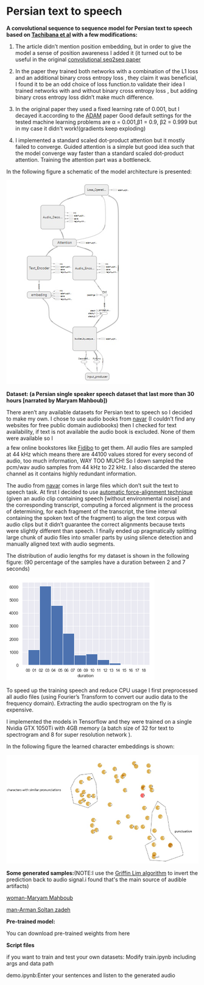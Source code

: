 # Persian text to speech

**A convolutional sequence to sequence model for Persian text to speech based on [Tachibana et al](https://arxiv.org/abs/1710.08969) with a few modifications:**

1)	The article didn’t mention position embedding, but in order to give the model a sense of position awareness I added it (it turned out to be useful in the original [convolutional seq2seq paper](https://arxiv.org/abs/1705.03122)

2)	In the paper they trained both networks with a combination of the L1 loss and an additional binary cross entropy loss , they claim it was beneficial, I found it to be an odd choice of loss function.to validate their idea I trained networks with and without binary cross entropy loss , but adding binary cross entropy loss didn’t make much difference.

3)	In the original paper they used a fixed learning rate of 0.001, but I decayed it.according to the [ADAM](https://arxiv.org/abs/1412.6980) paper Good default settings for the tested machine learning problems are α = 0.001,β1 = 0.9, β2 = 0.999 but in my case it didn't work!(gradients keep exploding)

4)	I implemented a standard scaled dot-product attention but it mostly failed to converge. Guided attention is a simple but good idea such that the model converge way faster than a standard scaled dot-product attention. Training the attention part was a bottleneck.


In the following figure a schematic of the model architecture is presented:

![text to mel](/imgs/texttomel.jpg)

**Dataset: (a Persian single speaker speech dataset that last more than 30 hours [narrated by Maryam Mahboub])**

There aren’t any available datasets for Persian text to speech so I decided to make my own. I chose to use audio books from [navar](www.navaar.ir) (I couldn’t find any websites for free public domain audiobooks) then I checked for text availability, if text is not available the audio book is excluded. 
None of them were available so I $$$$ a few online bookstores like [Fidibo](http://fidibo.com/) to get them. All audio files are sampled at 44 kHz which means there are 44100 values stored for every second of audio, too much information, WAY TOO MUCH! So I down sampled the pcm/wav audio samples from 44 kHz to 22 kHz. I also discarded the stereo channel as it contains highly redundant information.

The audio from  [navar](www.navaar.ir) comes in large files which don’t suit the text to speech task. At first I decided to use [automatic force-alignment technique](http://linguistics.berkeley.edu/plab/guestwiki/index.php?title=Forced_alignment) (given an audio clip containing speech [without environmental noise] and the corresponding transcript, computing a forced alignment is the process of determining, for each fragment of the transcript, the time interval containing the spoken text of the fragment) to align the text corpus with audio clips but it didn’t guarantee the correct alignments because texts were slightly different than speech. I finally ended up pragmatically splitting large chunk of audio files into smaller parts by using silence detection and manually aligned text with audio segments.

The distribution of audio lengths for my dataset is shown in the following figure: (90 percentage of the samples have a duration between 2 and 7 seconds)

![text to mel](/imgs/hist.png)

To speed up the training speech and reduce CPU usage I first preprocessed all audio files (using Fourier’s Transform to convert our audio data to the frequency domain). Extracting the audio spectrogram on the fly is expensive. 

I implemented the models in Tensorflow and they were trained on a single Nvidia GTX 1050Ti with 4GB memory (a batch size of 32 for text to spectrogram and 8 for super resolution network ).


In the following figure the learned character embeddings is shown:

![text to mel](/imgs/char-embedding.jpg)

**Some generated samples:**(NOTE:I use the [Griffin Lim algorithm](https://ieeexplore.ieee.org/document/6701851/) to invert the prediction back to audio signal.i found that's the main source of audible artifacts)

[woman-Maryam Mahboub](https://soundcloud.com/12211221212/sets/persian-text-2-speechwoman)

[man-Arman Soltan zadeh](https://soundcloud.com/12211221212/sets/persian-text-2-speech)
 
**Pre-trained model:**

You can download pre-trained weights from here

**Script files**

if you want to train and test your own datasets:
Modify train.ipynb including args and data path

demo.ipynb:Enter your sentences and listen to the generated audio
